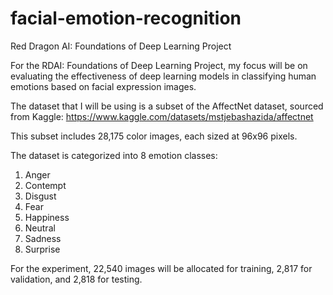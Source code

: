 # facial-emotion-recognition
Red Dragon AI: Foundations of Deep Learning Project

For the RDAI: Foundations of Deep Learning Project, my focus will be on evaluating the effectiveness of deep learning models in classifying human emotions based on facial expression images.

The dataset that I will be using is a subset of the AffectNet dataset, sourced from Kaggle: https://www.kaggle.com/datasets/mstjebashazida/affectnet

This subset includes 28,175 color images, each sized at 96x96 pixels.

The dataset is categorized into 8 emotion classes:

1.   Anger
2.   Contempt
3.   Disgust
4.   Fear
5.   Happiness
6.   Neutral
7.   Sadness
8.   Surprise

For the experiment, 22,540 images will be allocated for training, 2,817 for validation, and 2,818 for testing.
